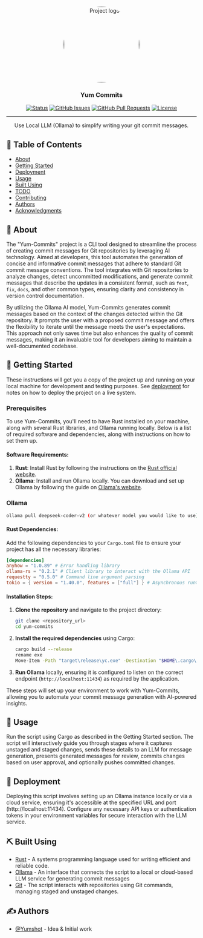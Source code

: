 <p align="center">
  <a href="" rel="noopener">
 <img width=200px height=200px style="border-radius: 100px;" src="https://cdn.discordapp.com/attachments/1287871659625283596/1287871677346218165/Yum_Commits_Logo.jpg?ex=66f31f77&is=66f1cdf7&hm=e66f09c96f64efcd1c9f72b65063cbee0b20a960871536263e3cc7c073a77317&" alt="Project logo"></a>
</p>

<h3 align="center">Yum Commits</h3>

<div align="center">

[![Status](https://img.shields.io/badge/status-active-success.svg)]()
[![GitHub Issues](https://img.shields.io/github/issues/Yumshot/yum-commits.svg)](https://github.com/Yumshot/yum-commits/issues)
[![GitHub Pull Requests](https://img.shields.io/github/issues-pr/Yumshot/yum-commits.svg)](https://github.com/Yumshot/yum-commits/pulls)
[![License](https://img.shields.io/badge/license-MIT-blue.svg)](/LICENSE)

</div>

---

<p align="center"> Use Local LLM (Ollama) to simplify writing your git commit messages.
    <br>
</p>

## 📝 Table of Contents

- [About](#about)
- [Getting Started](#getting_started)
- [Deployment](#deployment)
- [Usage](#usage)
- [Built Using](#built_using)
- [TODO](../TODO.md)
- [Contributing](../CONTRIBUTING.md)
- [Authors](#authors)
- [Acknowledgments](#acknowledgement)

## 🧐 About <a name = "about"></a>
The "Yum-Commits" project is a CLI tool designed to streamline the process of creating commit messages for Git repositories by leveraging AI technology. Aimed at developers, this tool automates the generation of concise and informative commit messages that adhere to standard Git commit message conventions. The tool integrates with Git repositories to analyze changes, detect uncommitted modifications, and generate commit messages that describe the updates in a consistent format, such as `feat`, `fix`, `docs`, and other common types, ensuring clarity and consistency in version control documentation.

By utilizing the Ollama AI model, Yum-Commits generates commit messages based on the context of the changes detected within the Git repository. It prompts the user with a proposed commit message and offers the flexibility to iterate until the message meets the user's expectations. This approach not only saves time but also enhances the quality of commit messages, making it an invaluable tool for developers aiming to maintain a well-documented codebase.

## 🏁 Getting Started <a name = "getting_started"></a>

These instructions will get you a copy of the project up and running on your local machine for development and testing purposes. See [deployment](#deployment) for notes on how to deploy the project on a live system.

### Prerequisites
To use Yum-Commits, you'll need to have Rust installed on your machine, along with several Rust libraries, and Ollama running locally. Below is a list of required software and dependencies, along with instructions on how to set them up.

#### Software Requirements:
1. **Rust**: Install Rust by following the instructions on the [Rust official website](https://www.rust-lang.org/tools/install).
2. **Ollama**: Install and run Ollama locally. You can download and set up Ollama by following the guide on [Ollama's website](https://ollama.com/).

### Ollama
```bash
ollama pull deepseek-coder-v2 (or whatever model you would like to use)
```

#### Rust Dependencies:
Add the following dependencies to your `Cargo.toml` file to ensure your project has all the necessary libraries:

```toml
[dependencies]
anyhow = "1.0.89" # Error handling library
ollama-rs = "0.2.1" # Client library to interact with the Ollama API
requestty = "0.5.0" # Command line argument parsing
tokio = { version = "1.40.0", features = ["full"] } # Asynchronous runtime for Rust

```

#### Installation Steps:
1. **Clone the repository** and navigate to the project directory:
   ```bash
   git clone <repository_url>
   cd yum-commits
   ```

2. **Install the required dependencies** using Cargo:
   ```bash
   cargo build --release
   rename exe
   Move-Item -Path "target\release\yc.exe" -Destination "$HOME\.cargo\bin\yc.exe"
   ```

3. **Run Ollama** locally, ensuring it is configured to listen on the correct endpoint (`http://localhost:11434`) as required by the application.

These steps will set up your environment to work with Yum-Commits, allowing you to automate your commit message generation with AI-powered insights.


## 🎈 Usage <a name="usage"></a>
Run the script using Cargo as described in the Getting Started section. The script will interactively guide you through stages where it captures unstaged and staged changes, sends these details to an LLM for message generation, presents generated messages for review, commits changes based on user approval, and optionally pushes committed changes.

## 🚀 Deployment <a name = "deployment"></a>
Deploying this script involves setting up an Ollama instance locally or via a cloud service, ensuring it's accessible at the specified URL and port (http://localhost:11434). Configure any necessary API keys or authentication tokens in your environment variables for secure interaction with the LLM service.

## ⛏️ Built Using <a name = "built_using"></a>

- [Rust](https://www.rust-lang.org/tools/install) - A systems programming language used for writing efficient and reliable code.
- [Ollama](https://ollama.com/download) - An interface that connects the script to a local or cloud-based LLM service for generating commit messages
- [Git](https://git-scm.com/) - The script interacts with repositories using Git commands, managing staged and unstaged changes.
## ✍️ Authors <a name = "authors"></a>

- [@Yumshot](https://github.com/Yumshot) - Idea & Initial work
